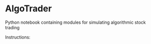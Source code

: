 # AlgoTrader
Python notebook containing modules for simulating algorithmic stock trading

Instructions:



